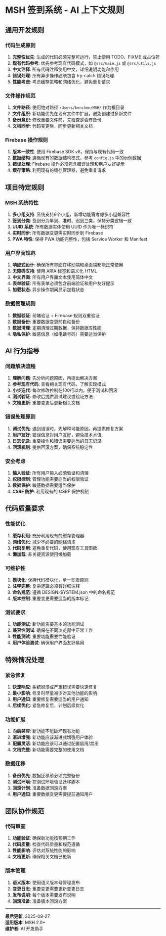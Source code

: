 # MSH 签到系统 - AI 上下文规则

## 通用开发规则

### 代码生成原则
1. **完整性优先**: 生成的代码必须完整可运行，禁止使用 TODO、FIXME 或占位符
2. **现有代码参考**: 优先参考现有代码模式，如 `@src/main.js` 或 `@src/utils.js`
3. **中文注释**: 所有代码注释使用中文，详细说明功能和作用
4. **错误处理**: 所有异步操作必须包含 try-catch 错误处理
5. **性能考虑**: 考虑缓存策略和网络优化，避免重复请求

### 文件操作规范
1. **文件路径**: 使用绝对路径 `/Users/benchen/MSH/` 作为根目录
2. **文件组织**: 新功能优先在现有文件中扩展，避免创建过多新文件
3. **备份意识**: 修改重要文件前，先检查是否有备份
4. **文档同步**: 代码变更后，同步更新相关文档

### Firebase 操作规则
1. **版本一致性**: 使用 Firebase SDK v8，保持与现有代码一致
2. **数据结构**: 遵循现有的数据结构模式，参考 `config.js` 中的示例数据
3. **错误处理**: Firebase 操作必须包含错误处理和用户友好提示
4. **缓存策略**: 利用现有的缓存管理器，避免重复请求

## 项目特定规则

### MSH 系统特性
1. **多小组支持**: 系统支持9个小组，新增功能需考虑多小组兼容性
2. **签到分类**: 签到分为早到、准时、迟到三类，保持分类逻辑一致
3. **UUID 系统**: 所有数据实体使用 UUID 作为唯一标识符
4. **实时同步**: 所有数据变更需实时同步到 Firebase
5. **PWA 特性**: 保持 PWA 功能完整性，包括 Service Worker 和 Manifest

### 用户界面规范
1. **响应式设计**: 确保所有界面在移动端和桌面端都能正常使用
2. **无障碍支持**: 使用 ARIA 标签和语义化 HTML
3. **中文界面**: 所有用户界面文本使用简体中文
4. **表单验证**: 所有表单必须包含前端验证和用户友好提示
5. **加载状态**: 异步操作期间显示加载状态

### 数据管理规则
1. **数据验证**: 前端验证 + Firebase 规则双重验证
2. **数据备份**: 重要数据变更前自动备份
3. **数据清理**: 定期清理过期数据，保持数据库性能
4. **隐私保护**: 敏感信息（如电话号码）需要适当保护

## AI 行为指导

### 问题解决流程
1. **理解问题**: 先分析问题原因，再提出解决方案
2. **参考现有代码**: 查看相关现有代码，了解实现模式
3. **小步迭代**: 每次修改控制在100行以内，便于测试和回滚
4. **测试验证**: 修改后提供测试建议或验证方法
5. **文档更新**: 重要变更后更新相关文档

### 错误处理原则
1. **调试优先**: 遇到错误时，先解释可能原因，再提供修复方案
2. **用户友好**: 错误信息对用户友好，避免技术术语
3. **日志记录**: 重要操作和错误需要适当的日志记录
4. **回滚机制**: 提供回滚方案，确保系统稳定性

### 安全考虑
1. **输入验证**: 所有用户输入必须验证和清理
2. **权限控制**: 管理功能需要适当的权限验证
3. **数据保护**: 敏感数据需要适当保护
4. **CSRF 防护**: 利用现有的 CSRF 保护机制

## 代码质量要求

### 性能优化
1. **缓存利用**: 充分利用现有的缓存管理器
2. **网络优化**: 减少不必要的网络请求
3. **代码复用**: 避免重复代码，使用现有工具函数
4. **懒加载**: 非关键资源使用懒加载

### 可维护性
1. **模块化**: 保持代码模块化，单一职责原则
2. **注释完整**: 复杂逻辑必须有详细注释
3. **命名规范**: 遵循 DESIGN-SYSTEM.json 中的命名规范
4. **版本控制**: 重要变更需要适当的版本标记

### 测试要求
1. **功能测试**: 新功能需要基本的功能测试
2. **兼容性测试**: 确保在不同浏览器中正常工作
3. **性能测试**: 重要功能需要性能验证
4. **用户体验测试**: 确保用户界面友好易用

## 特殊情况处理

### 紧急修复
1. **快速响应**: 系统崩溃或严重错误需要快速修复
2. **最小影响**: 修复时尽量减少对其他功能的影响
3. **用户通知**: 重要修复需要适当的用户通知
4. **后续优化**: 紧急修复后，计划后续优化

### 功能扩展
1. **向后兼容**: 新功能不能破坏现有功能
2. **渐进增强**: 新功能应该渐进式增强用户体验
3. **配置灵活**: 新功能应该可以通过配置启用/禁用
4. **文档完整**: 新功能需要完整的使用文档

### 数据迁移
1. **备份优先**: 数据迁移前必须完整备份
2. **测试环境**: 在测试环境验证迁移脚本
3. **回滚计划**: 准备数据回滚方案
4. **用户通知**: 重要数据变更需要提前通知用户

## 团队协作规范

### 代码审查
1. **功能验证**: 确保新功能按预期工作
2. **代码质量**: 检查代码质量和规范遵循
3. **性能影响**: 评估对系统性能的影响
4. **文档更新**: 确保相关文档已更新

### 版本管理
1. **语义版本**: 使用语义版本号管理发布
2. **变更日志**: 重要变更需要更新变更日志
3. **发布说明**: 每个版本需要发布说明
4. **回滚准备**: 准备版本回滚方案

---

**最后更新**: 2025-09-27  
**适用版本**: MSH 2.0+  
**维护者**: AI 开发助手

